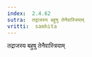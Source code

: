```yaml
---
index:  2.4.62
sutra:  तद्राजस्य बहुषु तेनैवास्त्रियाम्
vritti:  samhita 
---
```


तद्राजस्य बहुषु तेनैवास्त्रियाम्


